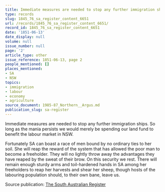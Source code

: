 ```yaml
---
title: Immediate measures are needed to stop any further immigration ships.
type: records
slug: 1845_76_sa_register_content_6651
url: /records/1845_76_sa_register_content_6651/
record_id: 1845_76_sa_register_content_6651
date: '1851-06-13'
date_display: null
volume: null
issue_number: null
page: '2'
article_type: other
issue_reference: 1851-06-13, page 2
people_mentioned: []
places_mentioned:
- SA
- NSW
topics:
- immigration
- labour
- economy
- agriculture
source_document: 1985-87_Northern__Argus.md
publication_slug: sa-register
---
```


Immediate measures are needed to stop any further immigration ships.  So long as the mania persists we would merely be spending our land fund to benefit the labour market in NSW.

Fortunately SA can boast a race of men bound by no ordinary ties to her soil.  She will reap the reward of the system that has allowed the poor man to become a freeholder.  They will no lightly throw away the advantages they have reaped by the sweat of their brow.  On this security we rest.  There will remain enough sturdy arms and toil-hardened hands in SA among her freeholders to reap her harvests and shear her sheep, though hosts of the labouring population should, to their own bane, leave us.

Source publication: [The South Australian Register](/publications/sa-register/)
